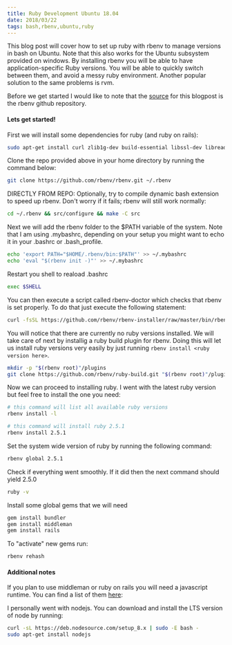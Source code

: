 ```yaml
---
title: Ruby Development Ubuntu 18.04
date: 2018/03/22
tags: bash,rbenv,ubuntu,ruby
---
```


This blog post will cover how to set up ruby with rbenv to manage versions in bash on Ubuntu. Note that this also works for the Ubuntu subsystem provided on windows. By installing rbenv you will be able to have application-specific Ruby versions. You will be able to quickly switch between them, and avoid a messy ruby environment. Another popular solution to the same problems is rvm.

Before we get started I would like to note that the [source](https://github.com/rbenv/rbenv) for this blogpost is the rbenv github repository.

#### Lets get started!

First we will install some dependencies for ruby (and ruby on rails):

```bash
sudo apt-get install curl zlib1g-dev build-essential libssl-dev libreadline-dev libyaml-dev libsqlite3-dev sqlite3 libxml2-dev libxslt1-dev libcurl4-openssl-dev libffi-dev
```

Clone the repo provided above in your home directory by running the command below:

```bash
git clone https://github.com/rbenv/rbenv.git ~/.rbenv
```

DIRECTLY FROM REPO: Optionally, try to compile dynamic bash extension to speed up rbenv. Don't worry if it fails; rbenv will still work normally:

```bash
cd ~/.rbenv && src/configure && make -C src
```

Next we will add the rbenv folder to the $PATH variable of the system. Note that I am using .mybashrc, depending on your setup you might want to echo it in your .bashrc or .bash_profile.

```bash
echo 'export PATH="$HOME/.rbenv/bin:$PATH"' >> ~/.mybashrc
echo 'eval "$(rbenv init -)"' >> ~/.mybashrc
```

Restart you shell to reaload .bashrc

```bash
exec $SHELL
```

You can then execute a script called rbenv-doctor which checks that rbenv is set properly. To do that just execute the following statement:

```bash
curl -fsSL https://github.com/rbenv/rbenv-installer/raw/master/bin/rbenv-doctor | bash
```

You will notice that there are currently no ruby versions installed. We will take care of next by installig a ruby build plugin for rbenv. Doing this will let us install ruby versions very easily by just running `rbenv install <ruby version here>`.

```bash
mkdir -p "$(rbenv root)"/plugins
git clone https://github.com/rbenv/ruby-build.git "$(rbenv root)"/plugins/ruby-build
```

Now we can proceed to installing ruby. I went with the latest ruby version but feel free to install the one you need:

```bash
# this command will list all available ruby versions
rbenv install -l

# this command will install ruby 2.5.1
rbenv install 2.5.1
```

Set the system wide version of ruby by running the following command:

```bash
rbenv global 2.5.1
```

Check if everything went smoothly. If it did then the next command should yield 2.5.0

```bash
ruby -v
```

Install some global gems that we will need

```bash
gem install bundler
gem install middleman
gem install rails
```

To "activate" new gems run:

```bash
rbenv rehash
```

#### Additional notes

If you plan to use middleman or ruby on rails you will need a javascript runtime. You can find a list of them [here](https://github.com/rails/execjs):

I personally went with nodejs. You can download and install the LTS version of node by running:

```bash
curl -sL https://deb.nodesource.com/setup_8.x | sudo -E bash -
sudo apt-get install nodejs
```
